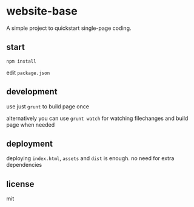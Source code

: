 # website-base

A simple project to quickstart single-page coding.

## start

`npm install`

edit `package.json`

## development

use just `grunt` to build page once

alternatively you can use `grunt watch` for watching filechanges and build page when needed

## deployment

deploying `index.html`, `assets` and `dist` is enough. no need for extra dependencies

## license

mit
